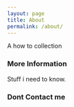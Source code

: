 ```yaml
---
layout: page
title: About
permalink: /about/
---
```


A how to collection

### More Information

Stuff i need to know.

### Dont Contact me